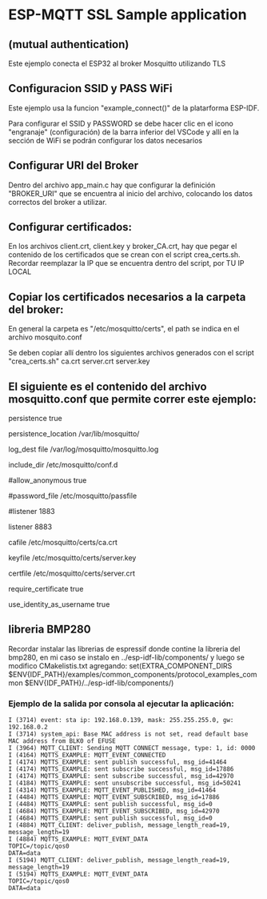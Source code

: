 # ESP-MQTT SSL Sample application 
## (mutual authentication)

Este ejemplo conecta el ESP32 al broker Mosquitto utilizando TLS



## Configuracion SSID y PASS WiFi

Este ejemplo usa la funcion "example_connect()" de la platarforma ESP-IDF.

Para configurar el SSID y PASSWORD se debe hacer clic en el icono "engranaje" (configuración)
de la barra inferior del VSCode y allí en la sección de WiFi se podrán configurar los datos
necesarios



## Configurar URI del Broker

Dentro del archivo app_main.c hay que configurar la definición "BROKER_URI" que se encuentra
al inicio del archivo, colocando los datos correctos del broker a utilizar.



## Configurar certificados:

En los archivos client.crt, client.key y broker_CA.crt, hay que pegar el contenido
de los certificados que se crean con el script crea_certs.sh.
Recordar reemplazar la IP que se encuentra dentro del script, por TU IP LOCAL



## Copiar los certificados necesarios a la carpeta del broker:

En general la carpeta es "/etc/mosquitto/certs", el path se indica en el archivo mosquito.conf

Se deben copiar allí dentro los siguientes archivos generados con el script "crea_certs.sh"
ca.crt
server.crt
server.key



## El siguiente es el contenido del archivo mosquitto.conf que permite correr este ejemplo:

persistence true

persistence_location /var/lib/mosquitto/

log_dest file /var/log/mosquitto/mosquitto.log

include_dir /etc/mosquitto/conf.d

#allow_anonymous true

#password_file /etc/mosquitto/passfile

#listener 1883

listener 8883

cafile /etc/mosquitto/certs/ca.crt

keyfile /etc/mosquitto/certs/server.key

certfile /etc/mosquitto/certs/server.crt

require_certificate true

use_identity_as_username true

## libreria BMP280

Recordar instalar las librerias de espressif donde contine la libreria del bmp280, en mi caso se instalo en ../esp-idf-lib/components/  y luego se modifico CMakelistis.txt agregando:
set(EXTRA_COMPONENT_DIRS $ENV{IDF_PATH}/examples/common_components/protocol_examples_common $ENV{IDF_PATH}/../esp-idf-lib/components/)


### Ejemplo de la salida por consola al ejecutar la aplicación:

```
I (3714) event: sta ip: 192.168.0.139, mask: 255.255.255.0, gw: 192.168.0.2
I (3714) system_api: Base MAC address is not set, read default base MAC address from BLK0 of EFUSE
I (3964) MQTT_CLIENT: Sending MQTT CONNECT message, type: 1, id: 0000
I (4164) MQTTS_EXAMPLE: MQTT_EVENT_CONNECTED
I (4174) MQTTS_EXAMPLE: sent publish successful, msg_id=41464
I (4174) MQTTS_EXAMPLE: sent subscribe successful, msg_id=17886
I (4174) MQTTS_EXAMPLE: sent subscribe successful, msg_id=42970
I (4184) MQTTS_EXAMPLE: sent unsubscribe successful, msg_id=50241
I (4314) MQTTS_EXAMPLE: MQTT_EVENT_PUBLISHED, msg_id=41464
I (4484) MQTTS_EXAMPLE: MQTT_EVENT_SUBSCRIBED, msg_id=17886
I (4484) MQTTS_EXAMPLE: sent publish successful, msg_id=0
I (4684) MQTTS_EXAMPLE: MQTT_EVENT_SUBSCRIBED, msg_id=42970
I (4684) MQTTS_EXAMPLE: sent publish successful, msg_id=0
I (4884) MQTT_CLIENT: deliver_publish, message_length_read=19, message_length=19
I (4884) MQTTS_EXAMPLE: MQTT_EVENT_DATA
TOPIC=/topic/qos0
DATA=data
I (5194) MQTT_CLIENT: deliver_publish, message_length_read=19, message_length=19
I (5194) MQTTS_EXAMPLE: MQTT_EVENT_DATA
TOPIC=/topic/qos0
DATA=data
```

